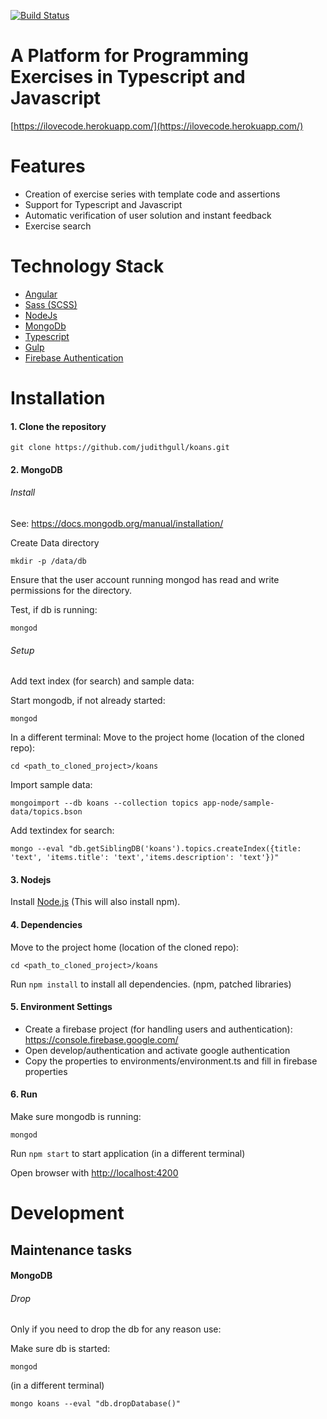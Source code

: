 [![Build Status](https://travis-ci.org/judithgull/koans.svg?branch=master)](https://travis-ci.org/judithgull/koans)

# A Platform for Programming Exercises in Typescript and Javascript

[https://ilovecode.herokuapp.com/](https://ilovecode.herokuapp.com/)

# Features

- Creation of exercise series with template code and assertions
- Support for Typescript and Javascript
- Automatic verification of user solution and instant feedback
- Exercise search

# Technology Stack

- [Angular](https://angular.io/)
- [Sass (SCSS)](http://sass-lang.com/)
- [NodeJs](https://nodejs.org/)
- [MongoDb](https://www.mongodb.org/)
- [Typescript](http://www.typescriptlang.org/)
- [Gulp](http://gulpjs.com/)
- [Firebase Authentication](https://firebase.google.com/docs/auth/)

# Installation

#### 1. Clone the repository

```
git clone https://github.com/judithgull/koans.git
```

#### 2. MongoDB

###### Install

See: https://docs.mongodb.org/manual/installation/

Create Data directory

```
mkdir -p /data/db
```

Ensure that the user account running mongod has read and write permissions for the directory.

Test, if db is running:

```
mongod
```

###### Setup

Add text index (for search) and sample data:

Start mongodb, if not already started:

```
mongod
```

In a different terminal:
Move to the project home (location of the cloned repo):

```
cd <path_to_cloned_project>/koans
```

Import sample data:

```
mongoimport --db koans --collection topics app-node/sample-data/topics.bson
```

Add textindex for search:

```
mongo --eval "db.getSiblingDB('koans').topics.createIndex({title: 'text', 'items.title': 'text','items.description': 'text'})"
```

#### 3. Nodejs

Install [Node.js](http://nodejs.org/) (This will also install npm).

#### 4. Dependencies

Move to the project home (location of the cloned repo):

```
cd <path_to_cloned_project>/koans
```

Run `npm install` to install all dependencies. (npm, patched libraries)

#### 5. Environment Settings

- Create a firebase project (for handling users and authentication): https://console.firebase.google.com/
- Open develop/authentication and activate google authentication
- Copy the properties to environments/environment.ts and fill in firebase properties

#### 6. Run

Make sure mongodb is running:

```
mongod
```

Run `npm start` to start application (in a different terminal)

Open browser with [http://localhost:4200](http://localhost:4200)

# Development

## Maintenance tasks

#### MongoDB

###### Drop

Only if you need to drop the db for any reason use:

Make sure db is started:

```
mongod
```

(in a different terminal)

```
mongo koans --eval "db.dropDatabase()"
```
